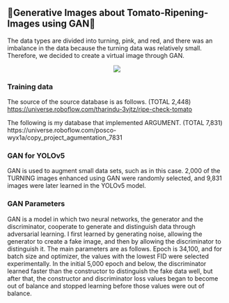 ## 🍅Generative Images about Tomato-Ripening-Images using GAN🍅
The data types are divided into turning, pink, and red, and there was an imbalance in the data because the turning data was relatively small. Therefore, we decided to create a virtual image through GAN.

<p align="center">
<img src="https://github.com/chaninjung/tomato-ripening-GAN/assets/156671303/25c71224-e2fd-4893-9a7e-a93a15435981.gif">
</p>
</p>

### Training data
The source of the source database is as follows. (TOTAL 2,448)
https://universe.roboflow.com/tharindu-3vjtz/ripe-check-tomato
</p>
The following is my database that implemented ARGUMENT. (TOTAL 7,831)
https://universe.roboflow.com/posco-wyx1a/copy_project_agumentation_7831

### GAN for YOLOv5
GAN is used to augment small data sets, such as in this case.
2,000 of the TURNING images enhanced using GAN were randomly selected, and 9,831 images were later learned in the YOLOv5 model.

### GAN Parameters
GAN is a model in which two neural networks, the generator and the discriminator, cooperate to generate and distinguish data through adversarial learning. I first learned by generating noise, allowing the generator to create a fake image, and then by allowing the discriminator to distinguish it.
The main parameters are as follows. Epoch is 34,100, and for batch size and optimizer, the values with the lowest FID were selected experimentally.
In the initial 5,000 epoch and below, the discriminator learned faster than the constructor to distinguish the fake data well, but after that, the constructor and discriminator loss values began to become out of balance and stopped learning before those values were out of balance.

